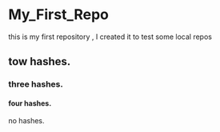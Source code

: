 # My_First_Repo
this is my first repository , I created it to test some local repos
## tow hashes.
### three hashes.
#### four hashes.
no hashes.
